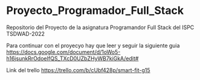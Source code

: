 # Proyecto_Programador_Full_Stack
Repositorio del Proyecto de la asignatura Programandor Full Stack del ISPC TSDWAD-2022

Para continuar con el proyecyo hay que leer y seguir la siguiente guia
https://docs.google.com/document/d/1oWo5-h16jsunkRrOdoeIfQS_TXcD0UZbZHyWB7kiGkA/edit#

Link del trello
https://trello.com/b/cUbf428p/smart-fit-g15


